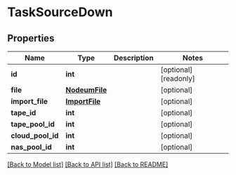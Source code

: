 # TaskSourceDown

## Properties
Name | Type | Description | Notes
------------ | ------------- | ------------- | -------------
**id** | **int** |  | [optional] [readonly] 
**file** | [**NodeumFile**](NodeumFile.md) |  | [optional] 
**import_file** | [**ImportFile**](ImportFile.md) |  | [optional] 
**tape_id** | **int** |  | [optional] 
**tape_pool_id** | **int** |  | [optional] 
**cloud_pool_id** | **int** |  | [optional] 
**nas_pool_id** | **int** |  | [optional] 

[[Back to Model list]](../README.md#documentation-for-models) [[Back to API list]](../README.md#documentation-for-api-endpoints) [[Back to README]](../README.md)


